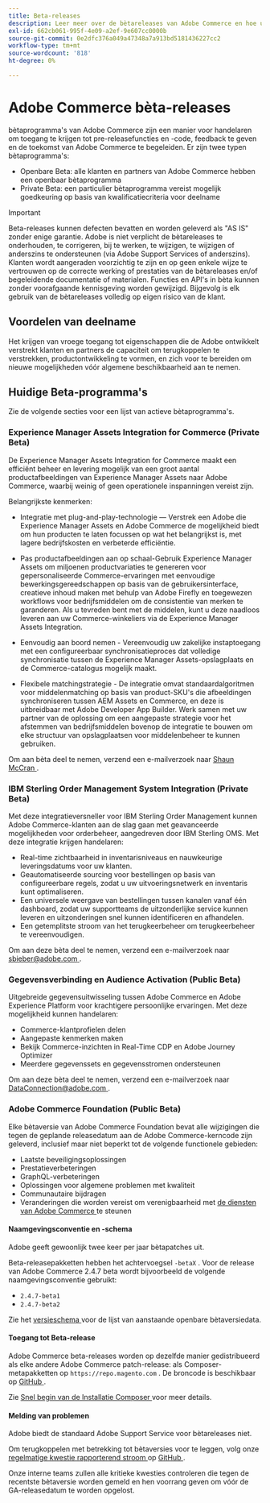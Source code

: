 ```yaml
---
title: Beta-releases
description: Leer meer over de bètareleases van Adobe Commerce en hoe u hieraan kunt deelnemen.
exl-id: 662cb061-995f-4e09-a2ef-9e607cc0000b
source-git-commit: 0e2dfc376a049a47348a7a913bd5181436227cc2
workflow-type: tm+mt
source-wordcount: '818'
ht-degree: 0%

---
```


# Adobe Commerce bèta-releases

bètaprogramma&#39;s van Adobe Commerce zijn een manier voor handelaren om toegang te krijgen tot pre-releasefuncties en -code, feedback te geven en de toekomst van Adobe Commerce te begeleiden. Er zijn twee typen bètaprogramma&#39;s:

- Openbare Beta: alle klanten en partners van Adobe Commerce hebben een openbaar bètaprogramma
- Private Beta: een particulier bètaprogramma vereist mogelijk goedkeuring op basis van kwalificatiecriteria voor deelname

>[!IMPORTANT]
>
>Beta-releases kunnen defecten bevatten en worden geleverd als &quot;AS IS&quot; zonder enige garantie. Adobe is niet verplicht de bètareleases te onderhouden, te corrigeren, bij te werken, te wijzigen, te wijzigen of anderszins te ondersteunen (via Adobe Support Services of anderszins). Klanten wordt aangeraden voorzichtig te zijn en op geen enkele wijze te vertrouwen op de correcte werking of prestaties van de bètareleases en/of begeleidende documentatie of materialen. Functies en API&#39;s in bèta kunnen zonder voorafgaande kennisgeving worden gewijzigd. Bijgevolg is elk gebruik van de bètareleases volledig op eigen risico van de klant.

## Voordelen van deelname

Het krijgen van vroege toegang tot eigenschappen die de Adobe ontwikkelt verstrekt klanten en partners de capaciteit om terugkoppelen te verstrekken, productontwikkeling te vormen, en zich voor te bereiden om nieuwe mogelijkheden vóór algemene beschikbaarheid aan te nemen.

## Huidige Beta-programma&#39;s

Zie de volgende secties voor een lijst van actieve bètaprogramma&#39;s.

### Experience Manager Assets Integration for Commerce (Private Beta)

De Experience Manager Assets Integration for Commerce maakt een efficiënt beheer en levering mogelijk van een groot aantal productafbeeldingen van Experience Manager Assets naar Adobe Commerce, waarbij weinig of geen operationele inspanningen vereist zijn.

Belangrijkste kenmerken:

- Integratie met plug-and-play-technologie — Verstrek een Adobe die Experience Manager Assets en Adobe Commerce de mogelijkheid biedt om hun producten te laten focussen op wat het belangrijkst is, met lagere bedrijfskosten en verbeterde efficiëntie.

- Pas productafbeeldingen aan op schaal-Gebruik Experience Manager Assets om miljoenen productvariaties te genereren voor gepersonaliseerde Commerce-ervaringen met eenvoudige bewerkingsgereedschappen op basis van de gebruikersinterface, creatieve inhoud maken met behulp van Adobe Firefly en toegewezen workflows voor bedrijfsmiddelen om de consistentie van merken te garanderen. Als u tevreden bent met de middelen, kunt u deze naadloos leveren aan uw Commerce-winkeliers via de Experience Manager Assets Integration.

- Eenvoudig aan boord nemen - Vereenvoudig uw zakelijke instaptoegang met een configureerbaar synchronisatieproces dat volledige synchronisatie tussen de Experience Manager Assets-opslagplaats en de Commerce-catalogus mogelijk maakt.

- Flexibele matchingstrategie - De integratie omvat standaardalgoritmen voor middelenmatching op basis van product-SKU&#39;s die afbeeldingen synchroniseren tussen AEM Assets en Commerce, en deze is uitbreidbaar met Adobe Developer App Builder. Werk samen met uw partner van de oplossing om een aangepaste strategie voor het afstemmen van bedrijfsmiddelen bovenop de integratie te bouwen om elke structuur van opslagplaatsen voor middelenbeheer te kunnen gebruiken.

Om aan bèta deel te nemen, verzend een e-mailverzoek naar [ Shaun McCran ](mailto:mccran@adobe.com).

### IBM Sterling Order Management System Integration (Private Beta)

Met deze integratieversneller voor IBM Sterling Order Management kunnen Adobe Commerce-klanten aan de slag gaan met geavanceerde mogelijkheden voor orderbeheer, aangedreven door IBM Sterling OMS. Met deze integratie krijgen handelaren:
- Real-time zichtbaarheid in inventarisniveaus en nauwkeurige leveringsdatums voor uw klanten.
- Geautomatiseerde sourcing voor bestellingen op basis van configureerbare regels, zodat u uw uitvoeringsnetwerk en inventaris kunt optimaliseren.
- Een universele weergave van bestellingen tussen kanalen vanaf één dashboard, zodat uw supportteams de uitzonderlijke service kunnen leveren en uitzonderingen snel kunnen identificeren en afhandelen.
- Een getemplitste stroom van het terugkeerbeheer om terugkeerbeheer te vereenvoudigen.

Om aan deze bèta deel te nemen, verzend een e-mailverzoek naar [ sbieber@adobe.com ](mailto:sbieber@adobe.com).

### Gegevensverbinding en Audience Activation (Public Beta)

Uitgebreide gegevensuitwisseling tussen Adobe Commerce en Adobe Experience Platform voor krachtigere persoonlijke ervaringen. Met deze mogelijkheid kunnen handelaren:
- Commerce-klantprofielen delen
- Aangepaste kenmerken maken
- Bekijk Commerce-inzichten in Real-Time CDP en Adobe Journey Optimizer
- Meerdere gegevenssets en gegevensstromen ondersteunen

Om aan deze bèta deel te nemen, verzend een e-mailverzoek naar [ DataConnection@adobe.com ](mailto:DataConnection@adobe.com).

### Adobe Commerce Foundation (Public Beta)

Elke bètaversie van Adobe Commerce Foundation bevat alle wijzigingen die tegen de geplande releasedatum aan de Adobe Commerce-kerncode zijn geleverd, inclusief maar niet beperkt tot de volgende functionele gebieden:

- Laatste beveiligingsoplossingen
- Prestatieverbeteringen
- GraphQL-verbeteringen
- Oplossingen voor algemene problemen met kwaliteit
- Communautaire bijdragen
- Veranderingen die worden vereist om verenigbaarheid met [ de diensten van Adobe Commerce ](https://experienceleague.adobe.com/docs/commerce-merchant-services/user-guides/home.html) te steunen

#### Naamgevingsconventie en -schema

Adobe geeft gewoonlijk twee keer per jaar bètapatches uit.

Beta-releasepakketten hebben het achtervoegsel `-betaX` . Voor de release van Adobe Commerce 2.4.7 beta wordt bijvoorbeeld de volgende naamgevingsconventie gebruikt:

- `2.4.7-beta1`
- `2.4.7-beta2`

Zie het [ versieschema ](schedule.md) voor de lijst van aanstaande openbare bètaversiedata.


#### Toegang tot Beta-release

Adobe Commerce beta-releases worden op dezelfde manier gedistribueerd als elke andere Adobe Commerce patch-release: als Composer-metapakketten op `https://repo.magento.com` . De broncode is beschikbaar op [ GitHub ](https://github.com/magento/magento2).

Zie [ Snel begin van de Installatie Composer ](../installation/composer.md) voor meer details.

#### Melding van problemen

Adobe biedt de standaard Adobe Support Service voor bètareleases niet.

Om terugkoppelen met betrekking tot bètaversies voor te leggen, volg onze [ regelmatige kwestie rapporterend stroom ](https://developer.adobe.com/commerce/contributor/guides/code-contributions/) op [ GitHub ](https://github.com/magento/magento2).

Onze interne teams zullen alle kritieke kwesties controleren die tegen de recentste bètaversie worden gemeld en hen voorrang geven om vóór de GA-releasedatum te worden opgelost.
